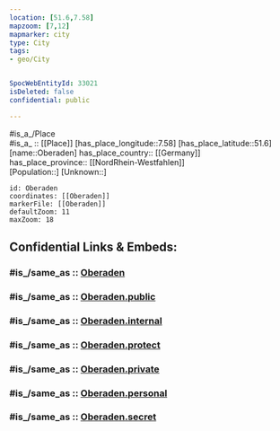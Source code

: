 ```yaml
---
location: [51.6,7.58] 
mapzoom: [7,12] 
mapmarker: city 
type: City
tags:
- geo/City


SpocWebEntityId: 33021
isDeleted: false
confidential: public

---
```

#is_a_/Place  
#is_a_ :: [[Place]] 
[has_place_longitude::7.58] 
[has_place_latitude::51.6] 
[name::Oberaden] 
has_place_country:: [[Germany]]  
has_place_province:: [[NordRhein-Westfahlen]]  
[Population::] 
[Unknown::] 


```leaflet
id: Oberaden
coordinates: [[Oberaden]] 
markerFile: [[Oberaden]] 
defaultZoom: 11 
maxZoom: 18
```


## Confidential Links & Embeds: 

### #is_/same_as :: [Oberaden](/_Standards/Earth/Continent/Europe/Europe~Central/Germany/Germany~West/Nordrhein-Westfalen/counties~NW/Unna/cities~Unna/Bergkamen/Oberaden.md) 

### #is_/same_as :: [Oberaden.public](/_public/Earth/Continent/Europe/Europe~Central/Germany/Germany~West/Nordrhein-Westfalen/counties~NW/Unna/cities~Unna/Bergkamen/Oberaden.public.md) 

### #is_/same_as :: [Oberaden.internal](/_internal/Earth/Continent/Europe/Europe~Central/Germany/Germany~West/Nordrhein-Westfalen/counties~NW/Unna/cities~Unna/Bergkamen/Oberaden.internal.md) 

### #is_/same_as :: [Oberaden.protect](/_protect/Earth/Continent/Europe/Europe~Central/Germany/Germany~West/Nordrhein-Westfalen/counties~NW/Unna/cities~Unna/Bergkamen/Oberaden.protect.md) 

### #is_/same_as :: [Oberaden.private](/_private/Earth/Continent/Europe/Europe~Central/Germany/Germany~West/Nordrhein-Westfalen/counties~NW/Unna/cities~Unna/Bergkamen/Oberaden.private.md) 

### #is_/same_as :: [Oberaden.personal](/_personal/Earth/Continent/Europe/Europe~Central/Germany/Germany~West/Nordrhein-Westfalen/counties~NW/Unna/cities~Unna/Bergkamen/Oberaden.personal.md) 

### #is_/same_as :: [Oberaden.secret](/_secret/Earth/Continent/Europe/Europe~Central/Germany/Germany~West/Nordrhein-Westfalen/counties~NW/Unna/cities~Unna/Bergkamen/Oberaden.secret.md)

